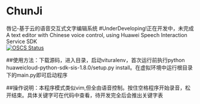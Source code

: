 # ChunJi
唇记-基于云的语音交互式文字编辑系统
#UnderDeveloping!正在开发中，未完成
A text editor with Chinese voice control, using Huawei Speech Interaction Service SDK  <br>
[![OSCS Status](https://www.oscs1024.com/platform/badge/ZhichuCen/ChunJi.svg?size=small)](https://www.oscs1024.com/project/ZhichuCen/ChunJi?ref=badge_small)

##使用方法：下载源码，进入目录，启动vituralenv，首次运行前执行python huaweicloud-python-sdk-sis-1.8.0/setup.py install。在虚拟环境中运行根目录下的main.py即可启动程序

##操作说明：本程序模式类似vim,但全由语音控制。按住空格程序开始录音，松开结束。具体关键字可在代码中查看，待开发完全后会推出关键字表
